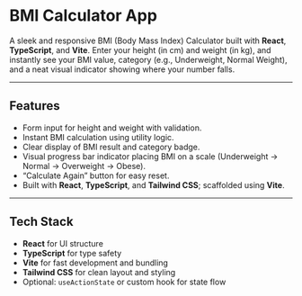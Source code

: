 # BMI Calculator App

A sleek and responsive BMI (Body Mass Index) Calculator built with **React**, **TypeScript**, and **Vite**. Enter your height (in cm) and weight (in kg), and instantly see your BMI value, category (e.g., Underweight, Normal Weight), and a neat visual indicator showing where your number falls.

---

##  Features

- Form input for height and weight with validation.
- Instant BMI calculation using utility logic.
- Clear display of BMI result and category badge.
- Visual progress bar indicator placing BMI on a scale (Underweight → Normal → Overweight → Obese).
- “Calculate Again” button for easy reset.
- Built with **React**, **TypeScript**, and **Tailwind CSS**; scaffolded using **Vite**.

---

##  Tech Stack

- **React** for UI structure  
- **TypeScript** for type safety  
- **Vite** for fast development and bundling  
- **Tailwind CSS** for clean layout and styling  
- Optional: `useActionState` or custom hook for state flow